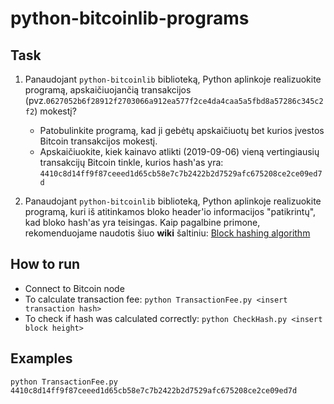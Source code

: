 # python-bitcoinlib-programs

## Task

1. Panaudojant `python-bitcoinlib` biblioteką, Python aplinkoje realizuokite programą, apskaičiuojančią  transakcijos (pvz.`0627052b6f28912f2703066a912ea577f2ce4da4caa5a5fbd8a57286c345c2f2`) mokestį?

   - Patobulinkite programą, kad ji gebėtų apskaičiuotų bet kurios įvestos Bitcoin transakcijos mokestį.
   - Apskaičiuokite, kiek kainavo atlikti (2019-09-06) vieną vertingiausių transakcijų Bitcoin tinkle, kurios hash'as yra: `4410c8d14ff9f87ceeed1d65cb58e7c7b2422b2d7529afc675208ce2ce09ed7d`

2. Panaudojant `python-bitcoinlib` biblioteką, Python aplinkoje realizuokite programą, kuri iš  atitinkamos bloko header'io informacijos "patikrintų", kad bloko hash'as yra teisingas. Kaip pagalbine primone, rekomenduojame naudotis šiuo **wiki** šaltiniu: [Block hashing algorithm](https://en.bitcoin.it/wiki/Block_hashing_algorithm)

## How to run

- Connect to Bitcoin node
- To calculate transaction fee: `python TransactionFee.py <insert transaction hash>` 
- To check if hash was calculated correctly: `python CheckHash.py <insert block height>`

## Examples


`python TransactionFee.py 4410c8d14ff9f87ceeed1d65cb58e7c7b2422b2d7529afc675208ce2ce09ed7d`
